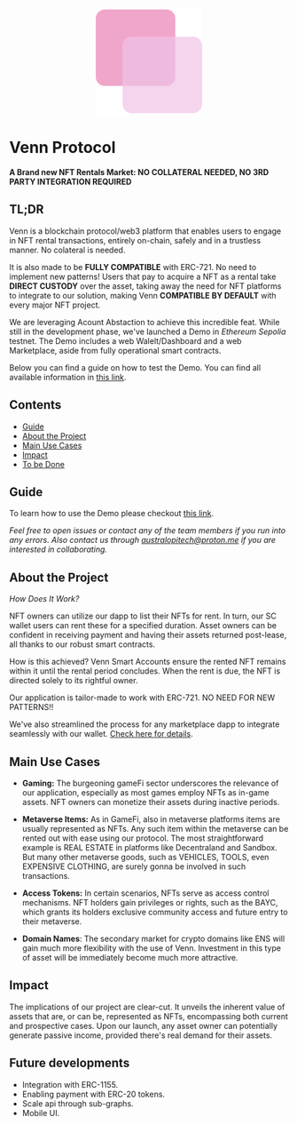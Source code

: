 <p align="center">
  <img 
   src="https://github.com/australopitech/venn-protocol/blob/main/dapp/public/android-chrome-192x192.png?raw=true" alt="logo"/>
</p>

# Venn Protocol 
**A Brand new NFT Rentals Market: NO COLLATERAL NEEDED, NO 3RD PARTY INTEGRATION REQUIRED**

## TL;DR

Venn is a blockchain protocol/web3 platform that enables users to engage in NFT rental transactions, entirely on-chain, safely and in a trustless manner. No colateral is needed.

It is also made to be **FULLY COMPATIBLE** with ERC-721. No need to implement new patterns! Users that pay to acquire a NFT as a rental take **DIRECT CUSTODY** over the asset, taking away the need for NFT platforms to integrate to our solution, making Venn **COMPATIBLE BY DEFAULT** with every major NFT project.

We are leveraging Acount Abstaction to achieve this incredible feat. While still in the development phase, we've launched a Demo in *Ethereum Sepolia* testnet. The Demo includes a web Walelt/Dashboard and a web Marketplace, aside from fully operational smart contracts. 

Below you can find a guide on how to test the Demo. You can find all available information in [this link](https://pbfranceschin.gitbook.io/venn/).

## Contents
- [Guide](https://github.com/pbfranceschin/r-wallet-base-3/tree/main#guide)
- [About the Project](https://github.com/pbfranceschin/r-wallet-base-3/tree/main#about-the-project)
- [Main Use Cases](https://github.com/pbfranceschin/r-wallet-base-3/tree/main#main-use-cases)
- [Impact](https://github.com/pbfranceschin/r-wallet-base-3/tree/main#impact)
- [To be Done](https://github.com/pbfranceschin/r-wallet-base-3/tree/main#to-be-done)

## Guide
To learn how to use the Demo please checkout [this link](https://pbfranceschin.gitbook.io/venn/overview/guides).

*Feel free to open issues or contact any of the team members if you run into any errors. Also contact us through australopitech@proton.me if you are interested in collaborating.*


## About the Project

*How Does It Work?*

NFT owners can utilize our dapp to list their NFTs for rent. In turn, our SC wallet users can rent these for a specified duration. Asset owners can be confident in receiving payment and having their assets returned post-lease, all thanks to our robust smart contracts.

How is this achieved? Venn Smart Accounts ensure the rented NFT remains within it until the rental period concludes. When the rent is due, the NFT is directed solely to its rightful owner.

Our application is tailor-made to work with ERC-721. NO NEED FOR NEW PATTERNS!!

We've also streamlined the process for any marketplace dapp to integrate seamlessly with our wallet. [Check here for details](https://github.com/pbfranceschin/r-wallet-base-3/tree/main/blockchain#compatibility).


## Main Use Cases

- **Gaming:** The burgeoning gameFi sector underscores the relevance of our application, especially as most games employ NFTs as in-game assets. NFT owners can monetize their assets during inactive periods.

- **Metaverse Items:** As in GameFi, also in metaverse platforms items are usually represented as NFTs. Any such item within the metaverse can be rented out with ease using our protocol. The most straightforward example is REAL ESTATE in platforms like Decentraland and Sandbox. But many other metaverse goods, such as VEHICLES, TOOLS, even EXPENSIVE CLOTHING, are surely gonna be involved in such transactions.

- **Access Tokens:** In certain scenarios, NFTs serve as access control mechanisms. NFT holders gain privileges or rights, such as the BAYC, which grants its holders exclusive community access and future entry to their metaverse.

- **Domain Names**: The secondary market for crypto domains like ENS will gain much more flexibility with the use of Venn. Investment in this type of asset will be immediately become much more attractive.

## Impact

The implications of our project are clear-cut. It unveils the inherent value of assets that are, or can be, represented as NFTs, encompassing both current and prospective cases. Upon our launch, any asset owner can potentially generate passive income, provided there's real demand for their assets.

## Future developments

- Integration with ERC-1155.
- Enabling payment with ERC-20 tokens.
- Scale api through sub-graphs.
- Mobile UI.
